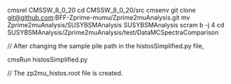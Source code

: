 
cmsrel CMSSW_8_0_20
cd CMSSW_8_0_20/src
cmsenv
git clone git@github.com:BFF-Zprime-mumu/Zprime2muAnalysis.git
mv Zprime2muAnalysis/SUSYBSMAnalysis SUSYBSMAnalysis
scram b -j 4
cd SUSYBSMAnalysis/Zprime2muAnalysis/test/DataMCSpectraComparison

// After changing the sample pile path in the histosSimplified.py file,

cmsRun histosSimplified.py

// The zp2mu_histos.root file is created.
